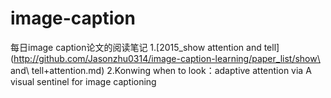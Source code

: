 # image-caption
每日image caption论文的阅读笔记
1.[2015_show attention and tell](http://github.com/Jasonzhu0314/image-caption-learning/paper_list/show\ and\ tell+attention.md)
2.Konwing when to look：adaptive attention via A visual sentinel for image captioning